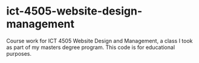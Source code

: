 # ict-4505-website-design-management
Course work for ICT 4505 Website Design and Management, a class I took as part of my masters degree program. This code is for educational purposes.

